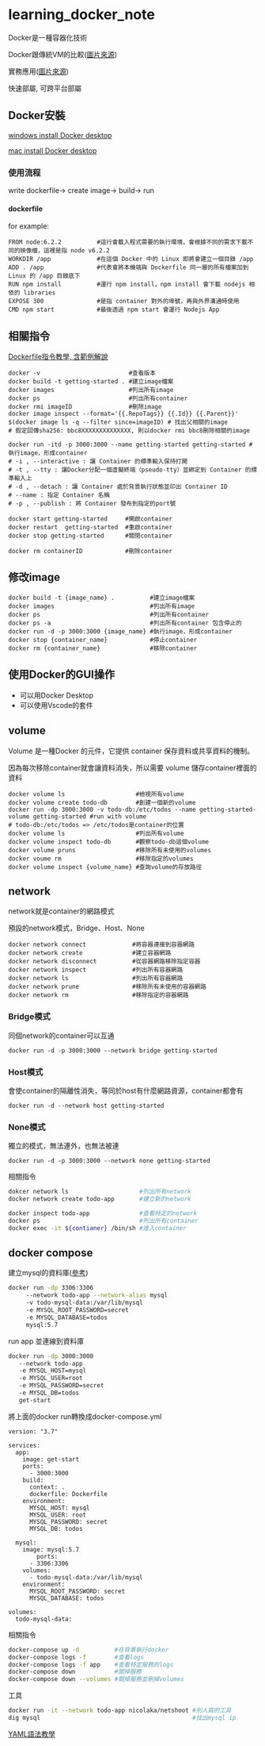 # learning_docker_note

Docker是一種容器化技術

Docker跟傳統VM的比較([圖片來源](https://www.docker.com/resources/what-container#/package_software))

實務應用([圖片來源](https://larrylu.blog/step-by-step-dockerize-your-app-ecd8940696f4))

快速部屬, 可跨平台部屬

## Docker安裝

[windows install Docker desktop](https://docs.docker.com/desktop/windows/install/)

[mac install Docker desktop](https://docs.docker.com/desktop/mac/install/)

### 使用流程
write dockerfile-> create image-> build-> run

#### dockerfile
for example:
```
FROM node:6.2.2          #這行會載入程式需要的執行環境，會根據不同的需求下載不同的映像檔，這裡是指 node v6.2.2
WORKDIR /app             #在這個 Docker 中的 Linux 即將會建立一個目錄 /app
ADD . /app               #代表會將本機端與 Dockerfile 同一層的所有檔案加到 Linux 的 /app 目錄底下
RUN npm install          #運行 npm install，npm install 會下載 nodejs 相依的 libraries
EXPOSE 300               #是指 container 對外的埠號，再與外界溝通時使用
CMD npm start            #最後透過 npm start 會運行 Nodejs App
```

## 相關指令
[Dockerfile指令教學, 含範例解說](https://www.jinnsblog.com/2018/12/docker-dockerfile-guide.html)

```bash=
docker -v                         #查看版本
docker build -t getting-started . #建立image檔案
docker images                     #列出所有image
docker ps                         #列出所有container
docker rmi imageID                #刪除image
docker image inspect --format='{{.RepoTags}} {{.Id}} {{.Parent}}' $(docker image ls -q --filter since=imageID) # 找出父相關的image
# 假定回傳sha256: bbc8XXXXXXXXXXXXXX, 則以docker rmi bbc8刪除相關的image

docker run -itd -p 3000:3000 --name getting-started getting-started # 執行image，形成container
# -i , --interactive : 讓 Container 的標準輸入保持打開
# -t , --tty : 讓Docker分配一個虛擬終端（pseudo-tty）並綁定到 Container 的標準輸入上
# -d , --detach : 讓 Container 處於背景執行狀態並印出 Container ID
# --name : 指定 Container 名稱
# -p , --publish : 將 Container 發布到指定的port號

docker start getting-started     #開啟container
docker restart  getting-started  #重啟container
docker stop getting-started      #關閉container

docker rm containerID            #刪除container
```
## 修改image

```bash=
docker build -t {image_name} .          #建立image檔案
docker images                           #列出所有image
docker ps                               #列出所有container
docker ps -a                            #列出所有container 包含停止的
docker run -d -p 3000:3000 {image_name} #執行image，形成container
docker stop {container_name}            #停止container
docker rm {container_name}              #移除container
```

## 使用Docker的GUI操作
* 可以用Docker Desktop
* 可以使用Vscode的套件

## volume
Volume 是一種Docker 的元件，它提供 container 保存資料或共享資料的機制。

因為每次移除container就會讓資料消失，所以需要 volume 儲存container裡面的資料

```bash=
docker volume ls                    #檢視所有volume
docker volume create todo-db        #創建一個新的volume
docker run -dp 3000:3000 -v todo-db:/etc/todos --name getting-started-volume getting-started #run with volume
# todo-db:/etc/todos => /etc/todos是container的位置
docker volume ls                    #列出所有volume
docker volume inspect todo-db       #觀察todo-db這個volume
docker volume pruns                 #移除所有未使用的volumes
docker voume rm                     #移除指定的volumes
docker volume inspect {volume_name} #查詢volume的存放路徑
```
## network
network就是container的網路模式

預設的network模式，Bridge、Host、None
```
docker network connect             #將容器連接到容器網路
docker network create              #建立容器網路
docker network disconnect          #從容器網路移除指定容器
docker network inspect             #列出所有容器網路
docker network ls                  #列出所有容器網路
docker network prune               #移除所有未使用的容器網路
docker network rm                  #移除指定的容器網路
```

### Bridge模式

同個network的container可以互通

```bash=
docker run -d -p 3000:3000 --network bridge getting-started
```

### Host模式

會使container的隔離性消失，等同於host有什麼網路資源，container都會有

```bash=
docker run -d --network host getting-started
```

### None模式

獨立的模式，無法連外，也無法被連

```bash=
docker run -d -p 3000:3000 --network none getting-started
```

相關指令

```bash
dokcer network ls                    #列出所有network
docker network create todo-app       #建立新的network 

docker inspect todo-app              #查看特定的network
docker ps                            #列出所有container
docker exec -it ${contianer} /bin/sh #進入container
```

## docker compose
建立mysql的資料庫([參考](https://hub.docker.com/_/mysql/))

```bash
docker run -dp 3306:3306
     --network todo-app --network-alias mysql 
     -v todo-mysql-data:/var/lib/mysql 
     -e MYSQL_ROOT_PASSWORD=secret 
     -e MYSQL_DATABASE=todos 
     mysql:5.7
```

run app 並連線到資料庫

```bash
docker run -dp 3000:3000 
   --network todo-app 
   -e MYSQL_HOST=mysql 
   -e MYSQL_USER=root 
   -e MYSQL_PASSWORD=secret 
   -e MYSQL_DB=todos 
   get-start
```

將上面的docker run轉換成docker-compose.yml

```docker
version: "3.7"

services:
  app:
    image: get-start
    ports:
      - 3000:3000
    build:
      context: .
      dockerfile: Dockerfile
    environment:
      MYSQL_HOST: mysql
      MYSQL_USER: root
      MYSQL_PASSWORD: secret
      MYSQL_DB: todos

  mysql:
    image: mysql:5.7
		ports:
      - 3306:3306
    volumes:
      - todo-mysql-data:/var/lib/mysql
    environment:
      MYSQL_ROOT_PASSWORD: secret
      MYSQL_DATABASE: todos

volumes:
  todo-mysql-data:
```

相關指令

```bash
docker-compose up -d          #在背景執行docker
docker-compose logs -f        #查看logs
docker-compose logs -f app    #查看特定服務的logs
docker-compose down           #關掉服務
docker-compose down --volumes #關掉服務並刪掉volumes
```

工具

```bash
docker run -it --network todo-app nicolaka/netshoot #別人寫的工具
dig mysql                                           #找出mysql ip
```

[YAML語法教學](http://www.wl-chuang.com/blog/2011/11/06/yaml-tutorial/)
